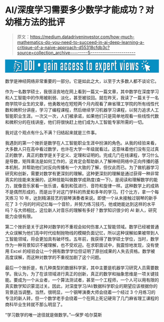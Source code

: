 # AI/深度学习需要多少数学才能成功？对幼稚方法的批评

> 原文：<https://medium.datadriveninvestor.com/how-much-mathematics-do-you-need-to-succeed-in-ai-deep-learning-a-critique-of-a-naive-approach-d55318cfdb3c?source=collection_archive---------5----------------------->

[![](img/2b1ec073fb56e736da5ffa56a39ac25e.png)](http://www.track.datadriveninvestor.com/1B9E)

数学是神经网络非常重要的一部分。它是如此之大，以至于大多数人都不谈论它。

作为一名数学硕士，我很沮丧地在网上看到一篇又一篇文章，其中数学在深度学习和人工智能中的作用被削弱、淡化，甚至被驳回。就在昨天，我读了一篇关于一名商学院毕业生的文章，他勇敢地在短短两个月内观看了麻省理工学院的所有线性代数和微积分讲座，学习了编程课程，然后继续学习机器学习课程，以努力追求人工智能职业生涯。一次又一次，人们被承诺，如果他们只是简单地观看一些线性代数和微积分的在线讲座，他们将很快赶上他们成为人工智能专家所需的一切。

我对这个观点有什么不满？归结起来就是三件事。

我遇到的第一个挫折是数学在人工智能职业生涯中扮演的角色。从我的经验来看，大多数人只在高中看过数学，也许在大学一年级就看过。这意味着他们没有见过真正的数学，真正的数学是关于定义、定理和证明的。完成几门在线课程，学习什么是导数，矩阵乘法是如何工作的，这肯定会帮助新人了解神经网络中正向传播的基本机制，并帮助他们对反向传播有一个大致的了解，但仅此而已。为了做机器学习研究和创新，需要对数学有更深刻的理解。这种更深刻的理解是通过获得一种非常真实的技能来发展的，这种技能叫做数学成熟度(查一下)，是阅读和理解数学的能力，就像音乐家看一张乐谱，看到和弦进行、音符和旋律一样。这种数学上的成熟不是偶然形成的，而是出于对这门学科的热爱和多年的学习。打个比方，拿一个每天练习 10 年，达到精湛技艺的钢琴演奏者来说。即使一个从未接触过钢琴的新手花了 3 个月的时间记忆每一个音阶，并努力练习技巧，他或她能达到这样的水平吗？与大师相比，这位新人对音乐的理解有多好？数学知识很少的 AI 新人，研究能力会很有限。

第二个挫折是关于这种对数学的不重视会如何伤害人工智能领域。数学已经被普通大众误解为他们高中时代绘制抛物线的模糊负面记忆，所以这种误解如果被带到人工智能领域，将会更加具有破坏性。五年前，我获得了数学硕士学位，当时，数学作为一种背景知识不被理解，也不受欢迎。在求职面试中，我震惊地发现，没有使用 Excel 的经验会让一个拥有数学学位但证明了原创成果的人失去资格。数学被高度误解，而这种对数学的不重视加剧了这个问题。

最后一个挫折是，有几种类型的数据科学家，其中主要是机器学习研究人员需要数学。我认为，为了在该领域进行真正的创新，真正的数学和抽象思维是一项关键技能。要成为一个从业者，一个算法测试者，甚至一个工程师，一个人可以用有限的真实数学知识蒙混过关。因此，对深度学习/AI/数据科学职业的期望应该根据你的背景适当调整。当然，很明显，一个钢琴演奏大师会绕着一个经过 3 个月练习的专注的新人转，但一个数学老手会绕着一个在网上死记硬背了几门麻省理工课程的商科毕业生转就不那么明显了。

“学习数学的唯一途径就是做数学。”—保罗·哈尔莫斯